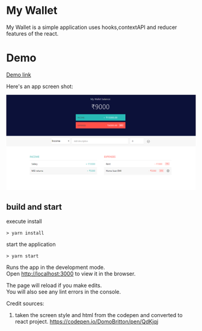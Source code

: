 # My Wallet

My Wallet is a simple application uses hooks,contextAPI and reducer features of the react.

# Demo
<a href="http://uttesh.com/mywallet" target="_blank">Demo link</a>

Here's an app screen shot:

![MyWallet](app.png)

## build and start
execute install
```
> yarn install
```
start the application
```
> yarn start
```

Runs the app in the development mode.<br />
Open [http://localhost:3000](http://localhost:3000) to view it in the browser.

The page will reload if you make edits.<br />
You will also see any lint errors in the console.

Credit sources:
 1. taken the screen style and html from the codepen and converted to react project.
    https://codepen.io/DomoBritton/pen/QdKjqj
